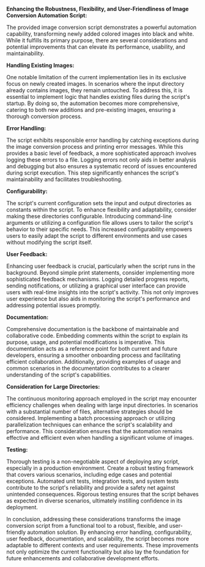**Enhancing the Robustness, Flexibility, and User-Friendliness of Image Conversion Automation Script:**

The provided image conversion script demonstrates a powerful automation capability, transforming newly added colored images into black and white. While it fulfills its primary purpose, there are several considerations and potential improvements that can elevate its performance, usability, and maintainability.

**Handling Existing Images:**

One notable limitation of the current implementation lies in its exclusive focus on newly created images. In scenarios where the input directory already contains images, they remain untouched. To address this, it is essential to implement logic that handles existing files during the script's startup. By doing so, the automation becomes more comprehensive, catering to both new additions and pre-existing images, ensuring a thorough conversion process.

**Error Handling:**

The script exhibits responsible error handling by catching exceptions during the image conversion process and printing error messages. While this provides a basic level of feedback, a more sophisticated approach involves logging these errors to a file. Logging errors not only aids in better analysis and debugging but also ensures a systematic record of issues encountered during script execution. This step significantly enhances the script's maintainability and facilitates troubleshooting.

**Configurability:**

The script's current configuration sets the input and output directories as constants within the script. To enhance flexibility and adaptability, consider making these directories configurable. Introducing command-line arguments or utilizing a configuration file allows users to tailor the script's behavior to their specific needs. This increased configurability empowers users to easily adapt the script to different environments and use cases without modifying the script itself.

**User Feedback:**

Enhancing user feedback is crucial, particularly when the script runs in the background. Beyond simple print statements, consider implementing more sophisticated feedback mechanisms. Logging detailed progress reports, sending notifications, or utilizing a graphical user interface can provide users with real-time insights into the script's activity. This not only improves user experience but also aids in monitoring the script's performance and addressing potential issues promptly.

**Documentation:**

Comprehensive documentation is the backbone of maintainable and collaborative code. Embedding comments within the script to explain its purpose, usage, and potential modifications is imperative. This documentation acts as a reference point for both current and future developers, ensuring a smoother onboarding process and facilitating efficient collaboration. Additionally, providing examples of usage and common scenarios in the documentation contributes to a clearer understanding of the script's capabilities.

**Consideration for Large Directories:**

The continuous monitoring approach employed in the script may encounter efficiency challenges when dealing with large input directories. In scenarios with a substantial number of files, alternative strategies should be considered. Implementing a batch processing approach or utilizing parallelization techniques can enhance the script's scalability and performance. This consideration ensures that the automation remains effective and efficient even when handling a significant volume of images.

**Testing:**

Thorough testing is a non-negotiable aspect of deploying any script, especially in a production environment. Create a robust testing framework that covers various scenarios, including edge cases and potential exceptions. Automated unit tests, integration tests, and system tests contribute to the script's reliability and provide a safety net against unintended consequences. Rigorous testing ensures that the script behaves as expected in diverse scenarios, ultimately instilling confidence in its deployment.

In conclusion, addressing these considerations transforms the image conversion script from a functional tool to a robust, flexible, and user-friendly automation solution. By enhancing error handling, configurability, user feedback, documentation, and scalability, the script becomes more adaptable to different contexts and user requirements. These improvements not only optimize the current functionality but also lay the foundation for future enhancements and collaborative development efforts.